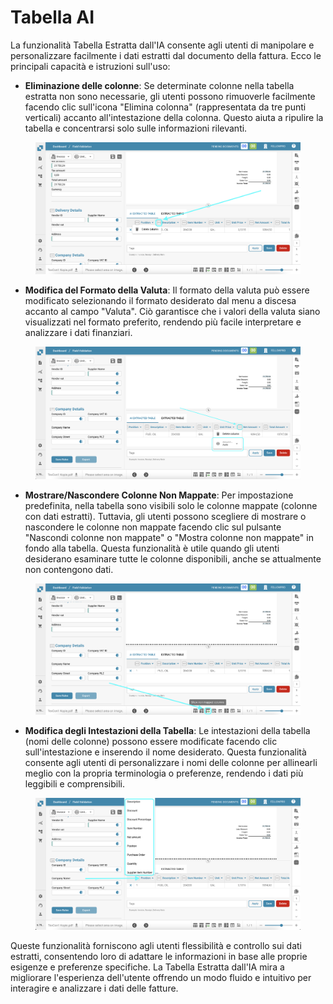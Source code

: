 # Tabella AI

La funzionalità Tabella Estratta dall'IA consente agli utenti di manipolare e personalizzare facilmente i dati estratti dal documento della fattura. Ecco le principali capacità e istruzioni sull'uso:

* **Eliminazione delle colonne**: Se determinate colonne nella tabella estratta non sono necessarie, gli utenti possono rimuoverle facilmente facendo clic sull'icona "Elimina colonna" (rappresentata da tre punti verticali) accanto all'intestazione della colonna. Questo aiuta a ripulire la tabella e concentrarsi solo sulle informazioni rilevanti.

<figure><img src="../.gitbook/assets/ai-table1.png" alt=""><figcaption></figcaption></figure>

* **Modifica del Formato della Valuta**: Il formato della valuta può essere modificato selezionando il formato desiderato dal menu a discesa accanto al campo "Valuta". Ciò garantisce che i valori della valuta siano visualizzati nel formato preferito, rendendo più facile interpretare e analizzare i dati finanziari.

<figure><img src="../.gitbook/assets/ai-table2.png" alt=""><figcaption></figcaption></figure>

* **Mostrare/Nascondere Colonne Non Mappate**: Per impostazione predefinita, nella tabella sono visibili solo le colonne mappate (colonne con dati estratti). Tuttavia, gli utenti possono scegliere di mostrare o nascondere le colonne non mappate facendo clic sul pulsante "Nascondi colonne non mappate" o "Mostra colonne non mappate" in fondo alla tabella. Questa funzionalità è utile quando gli utenti desiderano esaminare tutte le colonne disponibili, anche se attualmente non contengono dati.

<figure><img src="../.gitbook/assets/ai-table3.png" alt=""><figcaption></figcaption></figure>

* **Modifica degli Intestazioni della Tabella**: Le intestazioni della tabella (nomi delle colonne) possono essere modificate facendo clic sull'intestazione e inserendo il nome desiderato. Questa funzionalità consente agli utenti di personalizzare i nomi delle colonne per allinearli meglio con la propria terminologia o preferenze, rendendo i dati più leggibili e comprensibili.

<figure><img src="../.gitbook/assets/ai-table4.png" alt=""><figcaption></figcaption></figure>

Queste funzionalità forniscono agli utenti flessibilità e controllo sui dati estratti, consentendo loro di adattare le informazioni in base alle proprie esigenze e preferenze specifiche. La Tabella Estratta dall'IA mira a migliorare l'esperienza dell'utente offrendo un modo fluido e intuitivo per interagire e analizzare i dati delle fatture.
